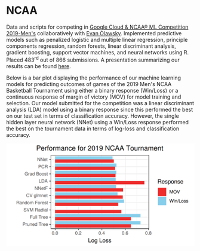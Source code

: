 # NCAA
Data and scripts for competing in [Google Cloud & NCAA® ML Competition 2019-Men's](https://www.kaggle.com/c/mens-machine-learning-competition-2019) collaboratively with [Evan Olawsky](https://www.linkedin.com/in/evan-olawsky/). Implemented predictive models such as penalized logistic and multiple linear regression, principle components regression, random forests, linear discriminant analysis, gradient boosting, support vector machines, and neural networks using R. Placed 483<sup>rd</sup> out of 866 submissions. A presentation summarizing our results can be found [here](https://github.com/dilernia/NCAA/blob/master/Data_Mining_Proj.pdf).

Below is a bar plot displaying the performance of our machine learning models for predicting outcomes of games of the 2019 Men's NCAA Basketball Tournament using either a binary response (Win/Loss) or a continuous response of margin of victory (MOV) for model training and selection. Our model submitted for the competition was a linear discriminant analysis (LDA) model using a binary response since this performed the best on our test set in terms of classification accuracy. However, the single hidden layer neural network (NNet) using a Win/Loss response performed the best on the tournament data in terms of log-loss and classification accuracy.

![](https://raw.githubusercontent.com/dilernia/NCAA/master/barPlot.png)
